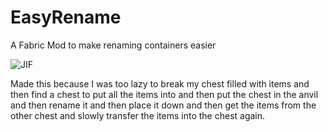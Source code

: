 # EasyRename
A Fabric Mod to make renaming containers easier

![JIF](https://i.imgur.com/98S6wwn.gif)

Made this because I was too lazy to break my chest filled with items and then find a chest to put all the
items into and then put the chest in the anvil and then rename it and then place it down and then get the
items from the other chest and slowly transfer the items into the chest again.

